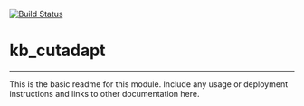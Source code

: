 [![Build Status](https://travis-ci.org/msneddon/kb_cutadapt.svg?branch=master)](https://travis-ci.org/msneddon/kb_cutadapt)

# kb_cutadapt
---

This is the basic readme for this module. Include any usage or deployment instructions and links to other documentation here.
